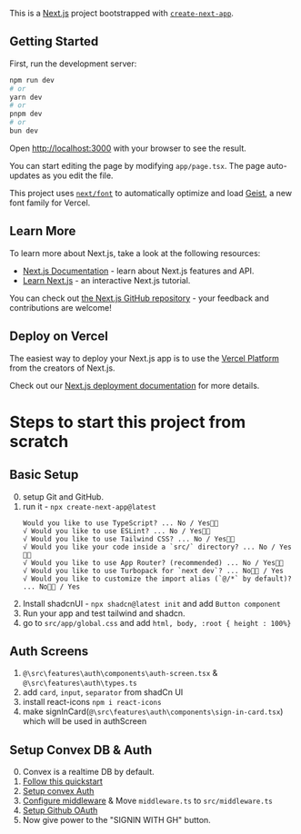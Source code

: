 This is a [Next.js](https://nextjs.org) project bootstrapped with [`create-next-app`](https://nextjs.org/docs/app/api-reference/cli/create-next-app).

## Getting Started

First, run the development server:

```bash
npm run dev
# or
yarn dev
# or
pnpm dev
# or
bun dev
```

Open [http://localhost:3000](http://localhost:3000) with your browser to see the result.

You can start editing the page by modifying `app/page.tsx`. The page auto-updates as you edit the file.

This project uses [`next/font`](https://nextjs.org/docs/app/building-your-application/optimizing/fonts) to automatically optimize and load [Geist](https://vercel.com/font), a new font family for Vercel.

## Learn More

To learn more about Next.js, take a look at the following resources:

- [Next.js Documentation](https://nextjs.org/docs) - learn about Next.js features and API.
- [Learn Next.js](https://nextjs.org/learn) - an interactive Next.js tutorial.

You can check out [the Next.js GitHub repository](https://github.com/vercel/next.js) - your feedback and contributions are welcome!

## Deploy on Vercel

The easiest way to deploy your Next.js app is to use the [Vercel Platform](https://vercel.com/new?utm_medium=default-template&filter=next.js&utm_source=create-next-app&utm_campaign=create-next-app-readme) from the creators of Next.js.

Check out our [Next.js deployment documentation](https://nextjs.org/docs/app/building-your-application/deploying) for more details.



# Steps to start this project from scratch

## Basic Setup
0. setup Git and GitHub.
1. run it - `npx create-next-app@latest`
    ```
    Would you like to use TypeScript? ... No / Yes👍🏼
    √ Would you like to use ESLint? ... No / Yes👍🏼
    √ Would you like to use Tailwind CSS? ... No / Yes👍🏼
    √ Would you like your code inside a `src/` directory? ... No / Yes👍🏼
    √ Would you like to use App Router? (recommended) ... No / Yes👍🏼
    √ Would you like to use Turbopack for `next dev`? ... No👍🏼 / Yes
    √ Would you like to customize the import alias (`@/*` by default)? ... No👍🏼 / Yes
    ```
2. Install shadcnUI - `npx shadcn@latest init` and add `Button component`
3. Run your app and test tailwind and shadcn.
4. go to `src/app/global.css` and add `html, body, :root { height : 100%}`
## Auth Screens
1. `@\src\features\auth\components\auth-screen.tsx` & `@\src\features\auth\types.ts`
2. add `card`, `input`, `separator` from shadCn UI
3. install react-icons `npm i react-icons`
4. make signInCard(`@\src\features\auth\components\sign-in-card.tsx`) which will be used in authScreen
## Setup Convex DB & Auth
0. Convex is a realtime DB by default.
1. [Follow this quickstart](https://docs.convex.dev/quickstart/nextjs)
2. [Setup convex Auth](https://labs.convex.dev/auth/setup)
3. [Configure middleware](https://labs.convex.dev/auth/authz/nextjs) & Move `middleware.ts` to `src/middleware.ts`
4. [Setup Github OAuth](https://labs.convex.dev/auth/config/oauth/github)
5. Now give power to the "SIGNIN WITH GH" button.



